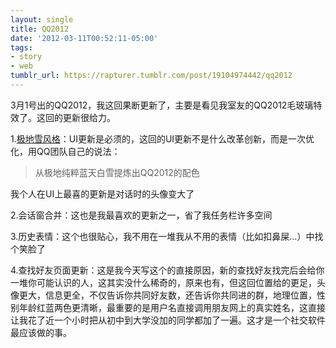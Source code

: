 ```yaml
---
layout: single
title: QQ2012
date: '2012-03-11T00:52:11-05:00'
tags:
- story
- web
tumblr_url: https://rapturer.tumblr.com/post/19104974442/qq2012
---
```

3月1号出的QQ2012，我这回果断更新了，主要是看见我室友的QQ2012毛玻璃特效了。这回的更新很给力。

1.[极地雪风格](http://cdc.tencent.com/?p=5292)：UI更新是必须的，这回的UI更新不是什么改革创新，而是一次优化，用QQ团队自己的说法：

> 从极地纯粹蓝天白雪提炼出QQ2012的配色

我个人在UI上最喜的更新是对话时的头像变大了

2.会话窗合并：这也是我最喜欢的更新之一，省了我任务栏许多空间

3.历史表情：这个也很贴心，我不用在一堆我从不用的表情（比如扣鼻屎…）中找个笑脸了

4.查找好友页面更新：这是我今天写这个的直接原因，新的查找好友找完后会给你一堆你可能认识的人，这其实没什么稀奇的，原来也有，但这回位置给的更足，头像更大，信息更全，不仅告诉你共同好友数，还告诉你共同进的群，地理位置，性别年龄红蓝两色更清晰，最重要的是用户名直接调用朋友网上的真实姓名，这直接让我花了近一个小时把从初中到大学没加的同学都加了一遍。这才是一个社交软件最应该做的事。

